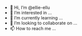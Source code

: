 - 👋 Hi, I’m @ellie-ellu
- 👀 I’m interested in ...
- 🌱 I’m currently learning ...
- 💞️ I’m looking to collaborate on ...
- 📫 How to reach me ...

<!---
ellie-ellu/ellie-ellu is a ✨ special ✨ repository because its `README.md` (this file) appears on your GitHub profile.
You can click the Preview link to take a look at your changes.
--->
